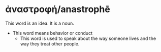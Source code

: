 # ἀναστροφή/anastrophē  

This word is an idea. It is a noun. 

* This word means behavior or conduct
    * This word is used to speak about the way someone lives and the way they treat other people.
